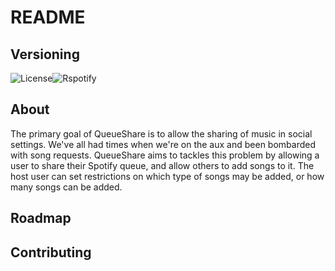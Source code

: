 # README

## Versioning
![License](https://img.shields.io/github/license/mvivarmaas/QueueShare)![Rspotify](https://img.shields.io/gem/v/rspotify?color=%231DB954&label=rspotify)
## About
The primary goal of QueueShare is to allow the sharing of music in social settings. We've all had times when we're on the aux and been bombarded with song requests. 
QueueShare aims to tackles this problem by allowing a user to share their Spotify queue, and allow others to add songs to it. The host user can set restrictions on which type of songs may be added, or how many songs can be added.
## Roadmap
## Contributing
